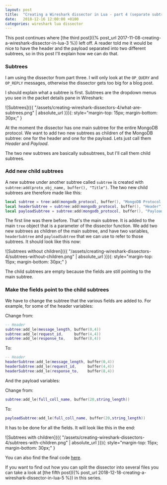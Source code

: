 ```yaml
---
layout: post
title:  "Creating a Wireshark dissector in Lua - part 4 (separate subtrees)"
date:   2018-12-16 12:00:00 +0100
categories: wireshark lua dissector
---
```


This post continues where [the third post]({% post_url 2017-11-08-creating-a-wireshark-dissector-in-lua-3 %}) left off.
A reader told me it would be nice to have the header and the payload separated into two different subtrees, so in this
post I'll explain how we can do that.

### Subtrees

I am using the dissector from part three. I will only look at the `OP_QUERY` and `OP_REPLY` messages, otherwise the
dissector gets too big for a blog post.

I should explain what a subtree is first. Subtrees are the dropdown menus you see in the packet details pane in Wireshark:

![Subtrees]({{ "/assets/creating-wireshark-dissectors-4/what-are-subtrees.png" | absolute_url }}){: style="margin-top: 15px; margin-bottom: 30px;" }

At the moment the dissector has one main subtree for the entire MongoDB protocol. We want to add two new subtrees as
children of the MongoDB subtree: one for the header and one for the payload. Lets just call them *Header* and *Payload*.

The two new subtrees are basically subsubtrees, but I'll call them child subtrees.

### Add new child subtrees

A new subtree under another subtree called `subtree` is created with `subtree:add(proto_obj_name, buffer(), "Title")`.
The two new child subtrees are therefore made like this:

```lua
local subtree = tree:add(mongodb_protocol, buffer(), "MongoDB Protocol Data")
local headerSubtree = subtree:add(mongodb_protocol, buffer(), "Header")
local payloadSubtree = subtree:add(mongodb_protocol, buffer(), "Payload")
```

The first line was there before. That's the main subtree. It is added to the main `tree` object that is a parameter of the
dissector function. We add two new subtrees as children of the main subtree, and have two variables, `headerSubtree` and
`payloadSubtree` that we can use to refer to those subtrees. It should look like this now:

![Subtrees without children]({{ "/assets/creating-wireshark-dissectors-4/subtrees-without-children.png" | absolute_url }}){: style="margin-top: 15px; margin-bottom: 30px;" }

The child subtrees are empty because the fields are still pointing to the main subtree.

### Make the fields point to the child subtrees

We have to change the subtree that the various fields are added to. For example, for some of the header variables:

Change from:

```lua
-- Header
subtree:add_le(message_length, buffer(0,4))
subtree:add_le(request_id,     buffer(4,4))
subtree:add_le(response_to,    buffer(8,4))
```

To:

```lua
-- Header
headerSubtree:add_le(message_length, buffer(0,4))
headerSubtree:add_le(request_id,     buffer(4,4))
headerSubtree:add_le(response_to,    buffer(8,4))
```

And the payload variables:

Change from:

```lua
subtree:add_le(full_coll_name, buffer(20,string_length))
```

To:

```lua
payloadSubtree:add_le(full_coll_name, buffer(20,string_length))
```

It has to be done for all the fields. It will look like this in the end:

![Subtrees with children]({{ "/assets/creating-wireshark-dissectors-4/subtrees-with-children.png" | absolute_url }}){: style="margin-top: 15px; margin-bottom: 30px;" }

You can also find the final code [here][mikas-github-mongodb].

If you want to find out how you can split the dissector into several files you can take a look at [the fifth post]({% post_url 2018-12-18-creating-a-wireshark-dissector-in-lua-5 %}) in this series.

[mikas-github-mongodb]: https://github.com/mika-s/mika-s.github.io/blob/master/assets/creating-wireshark-dissectors-4/mongodb.lua
